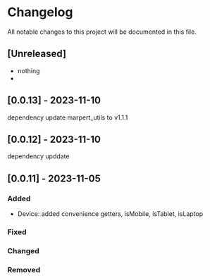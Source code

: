 # Changelog

All notable changes to this project will be documented in this file.


## [Unreleased]
- nothing
- 
## [0.0.13] - 2023-11-10
dependency update marpert_utils to v1.1.1

## [0.0.12] - 2023-11-10

dependency upddate

## [0.0.11] - 2023-11-05

### Added

- Device: added convenience getters, isMobile, isTablet, isLaptop

### Fixed

### Changed

### Removed